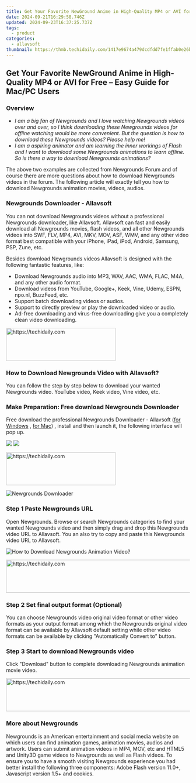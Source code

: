 ```yaml
---
title: Get Your Favorite NewGround Anime in High-Quality MP4 or AVI for Free – Easy Guide for Mac/PC Users
date: 2024-09-21T16:29:58.746Z
updated: 2024-09-23T16:37:25.737Z
tags:
  - product
categories:
  - allavsoft
thumbnail: https://thmb.techidaily.com/1417e9674a479dcdfdd7fe1ffab0e26b723730f6b6eee67595d026f30ea77ba0.jpg
---
```


## Get Your Favorite NewGround Anime in High-Quality MP4 or AVI for Free – Easy Guide for Mac/PC Users

### Overview

* _I am a big fan of Newgrounds and I love watching Newgrounds videos over and over, so I think downloading these Newgrounds videos for offline watching would be more convenient. But the question is how to download these Newgrounds videos? Please help me!_
* _I am a aspiring animator and am learning the inner workings of Flash and I want to download some Newgrounds animations to learn offline. So is there a way to download Newgrounds animations?_

The above two examples are collected from Newgrounds Forum and of course there are more questions about how to download Newgrounds videos in the forum. The following article will exactly tell you how to download Newgrounds animation movies, videos, audios.

### Newgrounds Downloader - Allavsoft

You can not download Newgrounds videos without a professional Newgrounds downloader, like Allavsoft. Allavsoft can fast and easily download all Newgrounds movies, flash videos, and all other Newgrounds videos into SWF, FLV, MP4, AVI, MKV, MOV, ASF, WMV, and any other video format best compatible with your iPhone, iPad, iPod, Android, Samsung, PSP, Zune, etc.

Besides download Newgrounds videos Allavsoft is designed with the following fantastic features, like:

* Download Newgrounds audio into MP3, WAV, AAC, WMA, FLAC, M4A, and any other audio format.
* Download videos from YouTube, Google+, Keek, Vine, Udemy, ESPN, npo.nl, BuzzFeed, etc.
* Support batch downloading videos or audios.
* Support to directly preview or play the downloaded video or audio.
* Ad-free downloading and virus-free downloading give you a completely clean video downloading.

<!-- affiliate ads begin -->
<a href="https://laganoo.pxf.io/c/5597632/1657396/16446" target="_top" id="1657396">
  <img src="//a.impactradius-go.com/display-ad/16446-1657396" border="0" alt="https://techidaily.com" width="300" height="90"/>
</a>
<img height="0" width="0" src="https://laganoo.pxf.io/i/5597632/1657396/16446" style="position:absolute;visibility:hidden;" border="0" />
<!-- affiliate ads end -->

### How to Download Newgrounds Video with Allavsoft?

You can follow the step by step below to download your wanted Newgrounds video. YouTube video, Keek video, Vine video, etc.

### Make Preparation: Free download Newgrounds Downloader

Free download the professional Newgrounds Downloader - Allavsoft ([for Windows](https://tools.techidaily.com/allavsoft/products/) , [for Mac](https://tools.techidaily.com/allavsoft/products/)) , install and then launch it, the following interface will pop up.

[![](https://www.allavsoft.com/how-to/../images/how-to/free-download-win.jpg)](https://tools.techidaily.com/allavsoft/products/) [![](https://www.allavsoft.com/how-to/../images/how-to/free-download-mac.jpg)](https://tools.techidaily.com/allavsoft/products/)

<!-- affiliate ads begin -->
<a href="https://wigfever.sjv.io/c/5597632/2005184/22899" target="_top" id="2005184">
  <img src="//a.impactradius-go.com/display-ad/22899-2005184" border="0" alt="https://techidaily.com" width="300" height="90"/>
</a>
<img height="0" width="0" src="https://wigfever.sjv.io/i/5597632/2005184/22899" style="position:absolute;visibility:hidden;" border="0" />
<!-- affiliate ads end -->

![Newgrounds Downloader](https://www.allavsoft.com/how-to/../images/allavsoft/screen-shot-600.jpg)

### Step 1 Paste Newgrounds URL

Open Newgrounds. Browse or search Newgrounds categories to find your wanted Newgrounds video and then simply drag and drop this Newgrounds video URL to Allavsoft. You an also try to copy and paste this Newgrounds video URL to Allavsoft.

![How to Download Newgrounds Animation Video?](https://www.allavsoft.com/how-to/../images/how-to/download-rtmp-video/download-rtmp-video.jpg)

<!-- affiliate ads begin -->
<a href="https://appsumo.8odi.net/c/5597632/2118311/7443" target="_top" id="2118311">
  <img src="//a.impactradius-go.com/display-ad/7443-2118311" border="0" alt="https://techidaily.com" width="728" height="90"/>
</a>
<img height="0" width="0" src="https://appsumo.8odi.net/i/5597632/2118311/7443" style="position:absolute;visibility:hidden;" border="0" />
<!-- affiliate ads end -->

### Step 2 Set final output format (Optional)

You can choose Newgrounds video original video format or other video formats as your output format among which the Newgrounds original video format can be available by Allavsoft default setting while other video formats can be available by clicking "Automatically Convert to" button.

### Step 3 Start to download Newgrounds video

Click "Download" button to complete downloading Newgrounds animation movie video.

<!-- affiliate ads begin -->
<a href="https://appsumo.8odi.net/c/5597632/2144277/7443" target="_top" id="2144277">
  <img src="//a.impactradius-go.com/display-ad/7443-2144277" border="0" alt="https://techidaily.com" width="600" height="90"/>
</a>
<img height="0" width="0" src="https://appsumo.8odi.net/i/5597632/2144277/7443" style="position:absolute;visibility:hidden;" border="0" />
<!-- affiliate ads end -->

### More about Newgrounds

Newgrounds is an American entertainment and social media website on which users can find animation games, animation movies, audios and artwork. Users can submit animation videos in MP4, MOV, etc and HTML5 and Unity3D game videos to Newgrounds as well as Flash videos. To ensure you to have a smooth visiting Newgrounds experience you had better install the following three components: Adobe Flash version 11.0+, Javascript version 1.5+ and cookies.

<ins class="adsbygoogle"
     style="display:block"
     data-ad-format="autorelaxed"
     data-ad-client="ca-pub-7571918770474297"
     data-ad-slot="1223367746"></ins>

<ins class="adsbygoogle"
     style="display:block"
     data-ad-client="ca-pub-7571918770474297"
     data-ad-slot="8358498916"
     data-ad-format="auto"
     data-full-width-responsive="true"></ins>



